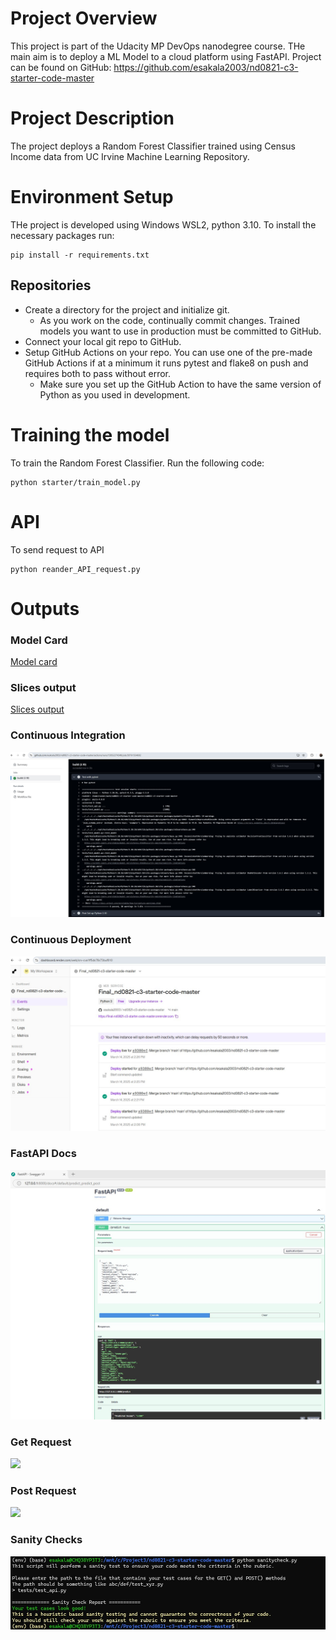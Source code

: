 # Project Overview
This project is part of the Udacity MP DevOps nanodegree course. THe main aim is to deploy a ML Model to a cloud platform using FastAPI.
Project can be found on GitHub: https://github.com/esakala2003/nd0821-c3-starter-code-master

# Project Description
The project deploys a Random Forest Classifier trained using Census Income data from UC Irvine Machine Learning Repository.

# Environment Setup
THe project is developed using Windows WSL2, python 3.10. To install the necessary packages run:
```
pip install -r requirements.txt
```
## Repositories
* Create a directory for the project and initialize git.
    * As you work on the code, continually commit changes. Trained models you want to use in production must be committed to GitHub.
* Connect your local git repo to GitHub.
* Setup GitHub Actions on your repo. You can use one of the pre-made GitHub Actions if at a minimum it runs pytest and flake8 on push and requires both to pass without error.
    * Make sure you set up the GitHub Action to have the same version of Python as you used in development.

# Training the model
To train the Random Forest Classifier. Run the following code:
```
python starter/train_model.py
```

# API 
To send request to API

```
python reander_API_request.py
```

# Outputs
### Model Card
[Model card](./model_card.md)
### Slices output
[Slices output](./slice_output.txt)
### Continuous Integration
![](screenshots/Github_action.jpg)
### Continuous Deployment
![](screenshots/render_deployment_live.jpg)
### FastAPI Docs
![](screenshots/FastAPI_test.jpg)
### Get Request
![](render_deployment.jpg)
### Post Request
![](screenshots/live_post.jpg)
### Sanity Checks
![](screenshots/Sanity_check.jpg)